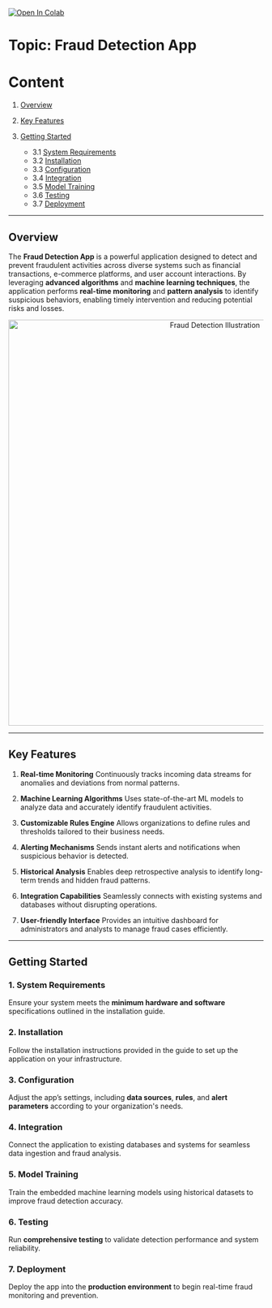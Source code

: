 <a href="https://colab.research.google.com/github/your-username/fraud-detection-app/blob/main/fraud-detection.ipynb" target="_parent"><img src="https://colab.research.google.com/assets/colab-badge.svg" alt="Open In Colab"/></a>

# **Topic: Fraud Detection App**

# **Content**

1. [Overview](#part1)
2. [Key Features](#part2)
3. [Getting Started](#part3)

   * 3.1 [System Requirements](#part3.1)
   * 3.2 [Installation](#part3.2)
   * 3.3 [Configuration](#part3.3)
   * 3.4 [Integration](#part3.4)
   * 3.5 [Model Training](#part3.5)
   * 3.6 [Testing](#part3.6)
   * 3.7 [Deployment](#part3.7)

---

<a name="part1"></a>

## Overview

The **Fraud Detection App** is a powerful application designed to detect and prevent fraudulent activities across diverse systems such as financial transactions, e-commerce platforms, and user account interactions.
By leveraging **advanced algorithms** and **machine learning techniques**, the application performs **real-time monitoring** and **pattern analysis** to identify suspicious behaviors, enabling timely intervention and reducing potential risks and losses.

<div align="center">
  <img src="https://upload.wikimedia.org/wikipedia/commons/0/0b/Fraud_detection_diagram.png" alt="Fraud Detection Illustration" width="800">
</div>

---

<a name="part2"></a>

## Key Features

1. **Real-time Monitoring**
   Continuously tracks incoming data streams for anomalies and deviations from normal patterns.

2. **Machine Learning Algorithms**
   Uses state-of-the-art ML models to analyze data and accurately identify fraudulent activities.

3. **Customizable Rules Engine**
   Allows organizations to define rules and thresholds tailored to their business needs.

4. **Alerting Mechanisms**
   Sends instant alerts and notifications when suspicious behavior is detected.

5. **Historical Analysis**
   Enables deep retrospective analysis to identify long-term trends and hidden fraud patterns.

6. **Integration Capabilities**
   Seamlessly connects with existing systems and databases without disrupting operations.

7. **User-friendly Interface**
   Provides an intuitive dashboard for administrators and analysts to manage fraud cases efficiently.

---

<a name="part3"></a>

## Getting Started

<a name="part3.1"></a>

### 1. System Requirements

Ensure your system meets the **minimum hardware and software** specifications outlined in the installation guide.

<a name="part3.2"></a>

### 2. Installation

Follow the installation instructions provided in the guide to set up the application on your infrastructure.

<a name="part3.3"></a>

### 3. Configuration

Adjust the app’s settings, including **data sources**, **rules**, and **alert parameters** according to your organization's needs.

<a name="part3.4"></a>

### 4. Integration

Connect the application to existing databases and systems for seamless data ingestion and fraud analysis.

<a name="part3.5"></a>

### 5. Model Training

Train the embedded machine learning models using historical datasets to improve fraud detection accuracy.

<a name="part3.6"></a>

### 6. Testing

Run **comprehensive testing** to validate detection performance and system reliability.

<a name="part3.7"></a>

### 7. Deployment

Deploy the app into the **production environment** to begin real-time fraud monitoring and prevention.

